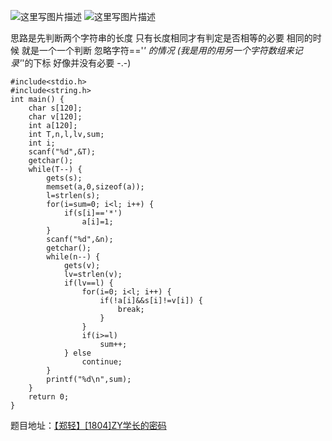 ![这里写图片描述](http://img.blog.csdn.net/20151226203325303)
![这里写图片描述](http://img.blog.csdn.net/20151226203330382)

思路是先判断两个字符串的长度
只有长度相同才有判定是否相等的必要
相同的时候
就是一个一个判断
忽略字符=='*' 的情况
(我是用的用另一个字符数组来记录'*'的下标 好像并没有必要 -.-)

```
#include<stdio.h>
#include<string.h>
int main() {
	char s[120];
	char v[120];
	int a[120];
	int T,n,l,lv,sum;
	int i;
	scanf("%d",&T);
	getchar();
	while(T--) {
		gets(s);
		memset(a,0,sizeof(a));
		l=strlen(s);
		for(i=sum=0; i<l; i++) {
			if(s[i]=='*')
				a[i]=1;
		}
		scanf("%d",&n);
		getchar();
		while(n--) {
			gets(v);
			lv=strlen(v);
			if(lv==l) {
				for(i=0; i<l; i++) {
					if(!a[i]&&s[i]!=v[i]) {
						break;
					}
				}
				if(i>=l)
					sum++;
			} else
				continue;
		}
		printf("%d\n",sum);
	}
	return 0;
}
```

题目地址：[【郑轻】[1804]ZY学长的密码](http://acm.zzuli.edu.cn/problem.php?id=1804)